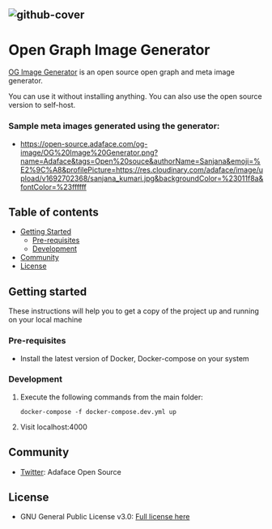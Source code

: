 ![github-cover](https://github.com/adaface-x/og-image/assets/2704679/7688bfd3-eae7-4fef-84b6-101483ad695b)
---

# Open Graph Image Generator

[OG Image Generator](https://open-source.adaface.com/og-image) is an open source open graph and meta image generator.

You can use it without installing anything. You can also use the open source version to self-host.

### Sample meta images generated using the generator:

- https://open-source.adaface.com/og-image/OG%20Image%20Generator.png?name=Adaface&tags=Open%20souce&authorName=Sanjana&emoji=%E2%9C%A8&profilePicture=https://res.cloudinary.com/adaface/image/upload/v1692702368/sanjana_kumari.jpg&backgroundColor=%23011f8a&fontColor=%23ffffff

## Table of contents

- [Getting Started](#getting-started)
  - [Pre-requisites](#pre-requisites)
  - [Development](#development)
- [Community](#community)
- [License](#license)

## Getting started

These instructions will help you to get a copy of the project up and running on your local machine

### Pre-requisites

- Install the latest version of Docker, Docker-compose on your system

### Development

1. Execute the following commands from the main folder:
   ```
   docker-compose -f docker-compose.dev.yml up
   ```
2. Visit localhost:4000

## Community

- [Twitter](https://twitter.com/AdafaceHQ): Adaface Open Source

## License

- GNU General Public License v3.0: [Full license here](https://github.com/adaface-x/og-image/blob/main/LICENSE)
